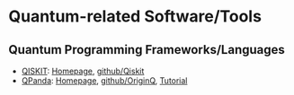 # Quantum-related Software/Tools

## Quantum Programming Frameworks/Languages
- [QISKIT](Qiskit): [Homepage](https://qiskit.org/), [github/Qiskit](https://github.com/Qiskit)
- [QPanda](QPanda): [Homepage](http://www.originqc.com.cn/), [github/OriginQ](https://github.com/OriginQ), [Tutorial](https://qpanda-tutorial.readthedocs.io/)
